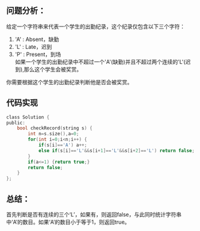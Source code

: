 ## 问题分析： 
给定一个字符串来代表一个学生的出勤纪录，这个纪录仅包含以下三个字符：

1. 'A' : Absent，缺勤  
2. 'L' : Late，迟到  
3. 'P' : Present，到场  
如果一个学生的出勤纪录中不超过一个'A'(缺勤)并且不超过两个连续的'L'(迟到),那么这个学生会被奖赏。

你需要根据这个学生的出勤纪录判断他是否会被奖赏。
## 代码实现
```c
class Solution {
public:
    bool checkRecord(string s) {
        int n=s.size(),a=0;
        for(int i=0;i<n;i++) {           
            if(s[i]=='A') a++;
            else if(s[i]=='L'&&s[i+1]=='L'&&s[i+2]=='L') return false;
        }
        if(a<=1) {return true;}
        return false;
    }
};
```
## 总结：
首先判断是否有连续的三个‘L’，如果有，则返回false，与此同时统计字符串中‘A’的数目。如果‘A’的数目小于等于1，则返回true。